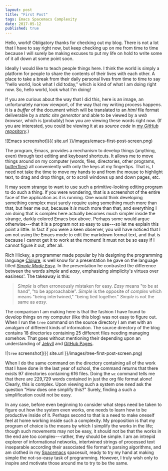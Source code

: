 ```yaml
---
layout: post
title: "First Post"
tags: Emacs Spacemacs Complexity
date: 2017-05-12
published: true
---
```


Hello, world! Obligatory thanks for checking out my blog. There is not a lot
that I have to say right now, but keep checking up on me from time to time
because I will surely be making excuses to put my life on hold to write some of
it all down at some point soon.

Ideally I would like to teach people things here. I think the world is simply a
platform for people to share the contents of their lives with each other. A
place to take a break from their daily personal lives from time to time to say
"hello world, look what I did today," which is kind of what I am doing right
now. So, hello world, look what I'm doing!

If you are curious about the way that I did this, here is an image, an
unfortunately narrow viewport, of the way that my writing process happens. It is
a _buffer_ of the document which will be translated to an _html_ file format
deliverable by a _static site generator_ and able to be viewed by a _web
browser_, which is (probably) how you are viewing these words right now. (If you
are interested, you could be viewing it at as _source code_ in [my _GitHub
repository_](https://github.com/JustenRickert/justenrickert.github.io).)

![Emacs screenshot]({{ site.url }}/images/emacs-first-post-screen.png)

The program, Emacs, provides a mechanism to develop things (anything, even)
through text editing and keyboard shortcuts. It allows me to move things around
on my computer (words, files, directories, other programs,
[butterflies](https://xkcd.com/378/)) all conveniently with only the keys at my
fingertips. That is, I need not take the time to move my hands to and from the
mouse to highlight text, to drag and drop things, or to scroll windows up and
down pages, etc.

It may seem strange to want to use such a primitive-looking editing program to
do such a thing. If you were wondering, that is a screenshot of the entire face
of the application as it is running. One would think developing something
complex must surely require using something much more than that, but hear me
out, because it _is_ much more than that, and everything I am doing that is
complex here actually becomes much simpler inside the strange, darkly colored
Emacs box above. Perhaps some would argue otherwise---that it is a program not
so easy to use---so let me explain this point a little. In fact if you were a
keen observer, you will have noticed that I am not using the Emacs mode to edit
the markdown format text, and that is because I cannot get it to work at the
moment! It must not be so easy if I cannot figure it out, after all.

Rich Hickey, a programmer made popular by his designing the programming
language [Clojure](https://en.wikipedia.org/wiki/Clojure), is well know for a
presentation he gave on the language
titled
[_Simple Made Easy_](https://www.infoq.com/presentations/Simple-Made-Easy). In
the presentation he contrasted the difference between the words _simple_ and
_easy_, emphasizing simplicity's virtues over easiness'. The takeaway is this:

> _Simple_ is often erroneously mistaken for easy. _Easy_ means "to be at hand",
> "to be approachable". _Simple_ is the opposite of _complex_ which means "being
> intertwined," "being tied together." _Simple_ is not the same as _easy_.

The comparison I am making here is that the fashion I have found to develop
things on my computer (like this blog) was not easy to figure out. When I run
the `tree` command on the source directory I am met with an amalgam of different
kinds of information. The source directory of the blog contains 18 directories
containing 25 different files needing managing somehow. That goes without
mentioning their depending upon an understanding
of [Jekyll](https://jekyllrb.com/)
and [GitHub Pages](https://pages.github.com/).

![`tree` screenshot]({{ site.url }}/images/tree-first-post-screen.png)

When I do the same command on the directory containing all of the work that I have done in the last year of school, the command returns that there exists 97 directories containing 616 files. Doing the `wc` command tells me that there are 229,729 words contained in just the org file format alone! Clearly, this is complex. Upon viewing such a system one _need_ ask the question "How does one simplify this?" Surely, finding a such a simplification could not be easy.

In any case, before even beginning to consider what steps need be taken to figure out how the system even works, one needs to learn how to be productive inside of it. Perhaps second to that is a need to make oneself feel at home working inside such a complexity. My proposition is that my program of choice is the means by which I simplify the works in the life; though such movements may not be easy, it should not be that the works in the end are too complex---rather, they should be simple. I am an intrepid explorer of informational networks, intertwined strings of processed text inseparable according their associated file format's parsing algorithms, and am clothed in my [Spacemacs](http://spacemacs.org/) spacesuit, ready to try my hand at making simple the not-so-easy task of programming. However, I truly wish only to inspire and motivate those around me to try to be the same.
